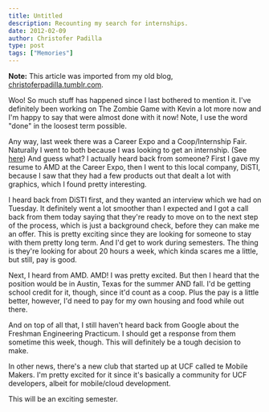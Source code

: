 ```yaml
---
title: Untitled
description: Recounting my search for internships.
date: 2012-02-09
author: Christofer Padilla
type: post
tags: ["Memories"]
---
```


<div class="info"><b>Note:</b> This article was imported from my old blog, <a href="https://christoferpadilla.tumblr.com/post/17349661627/woo-so-much-stuff-has-happened-since-i-last">christoferpadilla.tumblr.com</a>.</div>

Woo! So much stuff has happened since I last bothered to mention it. I've definitely been working on The Zombie Game with Kevin a lot more now and I'm happy to say that were almost done with it now! Note, I use the word "done" in the loosest term possible.

Any way, last week there was a Career Expo and a Coop/Internship Fair. Naturally I went to both because I was looking to get an internship. (See [here](/blog/2012/1/1/2012-New-Year's-Resolution.md)) And guess what? I actually heard back from someone? First I gave my resume to AMD at the Career Expo, then I went to this local company, DiSTI, because I saw that they had a few products out that dealt a lot with graphics, which I found pretty interesting.

I heard back from DiSTI first, and they wanted an interview which we had on Tuesday. It definitely went a lot smoother than I expected and I got a call back from them today saying that they're ready to move on to the next step of the process, which is just a background check, before they can make me an offer. This is pretty exciting since they are looking for someone to stay with them pretty long term. And I'd get to work during semesters. The thing is they're looking for about 20 hours a week, which kinda scares me a little, but still, pay is good.

Next, I heard from AMD. AMD! I was pretty excited. But then I heard that the position would be in Austin, Texas for the summer AND fall. I'd be getting school credit for it, though, since it'd count as a coop. Plus the pay is a little better, however, I'd need to pay for my own housing and food while out there.

And on top of all that, I still haven't heard back from Google about the Freshman Engineering Practicum. I should get a response from them sometime this week, though. This will definitely be a tough decision to make.

In other news, there's a new club that started up at UCF called te Mobile Makers. I'm pretty excited for it since it's basically a community for UCF developers, albeit for mobile/cloud development.

This will be an exciting semester.

<TagLinks />

<Comments />
